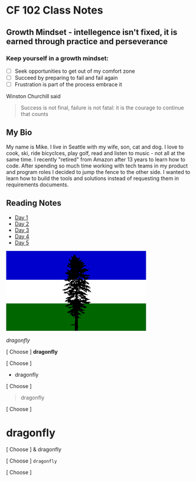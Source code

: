 
# CF 102 Class Notes

## Growth Mindset - intellegence isn't fixed, it is earned through practice and perseverance

### Keep yourself in a growth mindset:
- [ ] Seek opportunities to get out of my comfort zone
- [ ] Succeed by preparing to fail and fail again
- [ ] Frustration is part of the process embrace it

Winston Churchill said

> Success is not final, failure is not fatal: it is the courage to continue that counts

## My Bio
My name is Mike. I live in Seattle with my wife, son, cat and dog. I love to cook, ski, ride bicyclces, play golf, read and listen to music - not all at the same time. I recently "retired" from Amazon after 13 years to learn how to code. After spending so much time working with tech teams in my product and program roles I decided to jump the fence to the other side. I wanted to learn how to build the tools and solutions instead of requesting them in requirements documents.  

## Reading Notes
- [Day 1](Day1Notes.md)
- [Day 2]()
- [Day 3]()
- [Day 4]()
- [Day 5]()


![Cascadia Flag](us}cas6.gif)

*dragonfly* 

[ Choose ]
**dragonfly** 

[ Choose ]
* dragonfly 

[ Choose ]
> dragonfly 

[ Choose ]
# dragonfly 

[ Choose ]
& dragonfly 

[ Choose ]
`dragonfly` 

[ Choose ]
